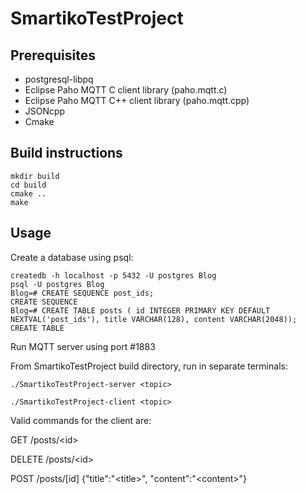 # SmartikoTestProject
## Prerequisites
* postgresql-libpq
* Eclipse Paho MQTT C client library (paho.mqtt.c)
* Eclipse Paho MQTT C++ client library (paho.mqtt.cpp)
* JSONcpp
* Cmake
## Build instructions
```
mkdir build
cd build
cmake ..
make
```
## Usage
Create a database using psql:
```
createdb -h localhost -p 5432 -U postgres Blog
psql -U postgres Blog
Blog=# CREATE SEQUENCE post_ids;
CREATE SEQUENCE
Blog=# CREATE TABLE posts ( id INTEGER PRIMARY KEY DEFAULT NEXTVAL('post_ids'), title VARCHAR(128), content VARCHAR(2048));
CREATE TABLE
```
Run MQTT server using port #1883

From SmartikoTestProject build directory, run in separate terminals:

```
./SmartikoTestProject-server <topic>
```
```
./SmartikoTestProject-client <topic>
```
Valid commands for the client are:

GET /posts/\<id\>

DELETE /posts/\<id\>

POST /posts/[id] {"title":"\<title\>", "content":"\<content\>"}

